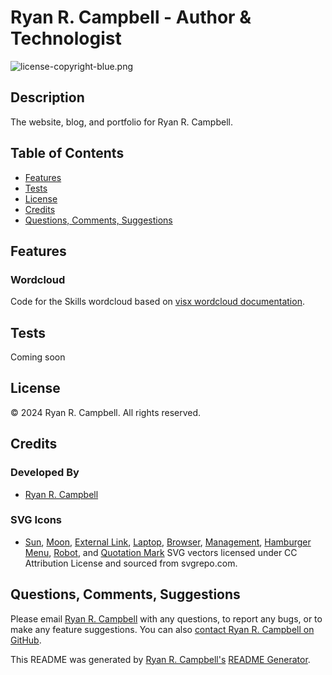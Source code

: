 # Ryan R. Campbell - Author & Technologist

![license-copyright-blue.png](https://img.shields.io/badge/%C2%A9_2024-Ryan_R._Campbell-blue
)

## Description
The website, blog, and portfolio for Ryan R. Campbell.

## Table of Contents
- [Features](#features)
- [Tests](#tests)
- [License](#license)
- [Credits](#credits)
- [Questions, Comments, Suggestions](#questions-comments-suggestions)


 ## Features
 
 ### Wordcloud
 
 Code for the Skills wordcloud based on [visx wordcloud documentation](https://airbnb.io/visx/wordcloud).

## Tests
Coming soon

## License
© 2024 Ryan R. Campbell. All rights reserved.

## Credits
### Developed By
- [Ryan R. Campbell](https://www.github.com/rrcampbell-exe/)

### SVG Icons
- [Sun](https://www.svgrepo.com/svg/525084/sun), [Moon](https://www.svgrepo.com/svg/524757/moon-stars), [External Link](https://www.svgrepo.com/svg/510970/external-link), [Laptop](https://www.svgrepo.com/svg/280756/laptop-computer-code), [Browser](https://www.svgrepo.com/svg/214139/browser-website), [Management](https://www.svgrepo.com/svg/109477/management), [Hamburger Menu](https://www.svgrepo.com/svg/491033/hamburger-menu), [Robot](https://www.svgrepo.com/svg/364798/robot-fill), and [Quotation Mark](https://www.svgrepo.com/svg/346784/double-quotes-l) SVG vectors licensed under CC Attribution License and sourced from svgrepo.com.

## Questions, Comments, Suggestions
Please email [Ryan R. Campbell](mailto:campbell.ryan.r@gmail.com) with any questions, to report any bugs, or to make any feature suggestions. You can also [contact Ryan R. Campbell on GitHub](https://www.github.com/rrcampbell-exe/).

This README was generated by [Ryan R. Campbell's](https://www.github.com/rrcampbell-exe/) [README Generator](https://github.com/rrcampbell-exe/readme-generator).